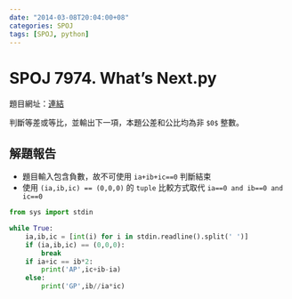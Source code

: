 ```yaml
---
date: "2014-03-08T20:04:00+08"
categories: SPOJ
tags: [SPOJ, python]
---
```

# SPOJ 7974. What’s Next.py

題目網址：[連結](http://www.spoj.com/problems/ACPC10A/)

判斷等差或等比，並輸出下一項，本題公差和公比均為非 `$0$` 整數。

## 解題報告

* 題目輸入包含負數，故不可使用 `ia+ib+ic==0` 判斷結束
* 使用 `(ia,ib,ic) == (0,0,0)` 的 `tuple` 比較方式取代 `ia==0 and ib==0 and ic==0`

```python
from sys import stdin

while True:
	ia,ib,ic = [int(i) for i in stdin.readline().split(' ')]
	if (ia,ib,ic) == (0,0,0):
		break
	if ia+ic == ib*2:
		print('AP',ic+ib-ia)
	else:
		print('GP',ib//ia*ic)
```

